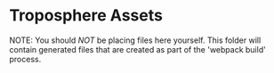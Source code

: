 Troposphere Assets
====

NOTE: You should *NOT* be placing files here yourself. This folder will contain generated files that are created as part of the 'webpack build' process.
